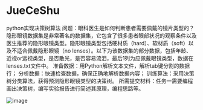 # JueCeShu
python实现决策树算法
问题：眼科医生是如何判断患者需要佩戴的镜片类型的？
隐形眼镜数据集是非常著名的数据集，它包含了很多患者眼部状况的观察条件以及医生推荐的隐形眼镜类型。隐形眼镜类型包括硬材质（hard）、软材质（soft）以及不适合佩戴隐形眼镜（no lenses）。以下为该数据集的部分数据，包括年龄、近视or远视类型，是否散光，是否容易流泪，最后1列为应佩戴眼镜类型，数据在lenses.txt文件中。
准备数据：用Python解析文本文件，解析tab键分割的数据行；
分析数据：快速检查数据，确保正确地解析数据内容；
训练算法：采用决策树分类算法，获得预测隐形眼镜类型的决策树。
	所需提交材料：任务一需要编程画出决策树，编写实验报告进行简述其原理，编程思路等。


![image](https://github.com/cdqncn/raw/master/JueCeShu/jueceshu.png)
